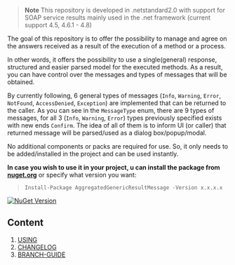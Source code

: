 > **Note** This repository is developed in .netstandard2.0 with support for SOAP service results mainly used in the .net framework (current support 4.5, 4.6.1 - 4.8)

The goal of this repository is to offer the possibility to manage and agree on the answers received as a result of the execution of a method or a process.

In other words, it offers the possibility to use a single(general) response, structured and easier parsed model for the executed methods.
As a result, you can have control over the messages and types of messages that will be obtained.

By currently following, 6 general types of messages (`Info`, `Warning`, `Error`, `NotFound`, `AccessDenied`, `Exception`) are implemented that can be returned to the caller.
As you can see in the `MessageType` enum, there are 9 types of messages, for all 3 (`Info`, `Warning`, `Error`) types previously specified exists with new ends `Confirm`. The idea of all of them is to inform UI (or caller) that returned message will be parsed/used as a dialog box/popup/modal.

No additional components or packs are required for use. So, it only needs to be added/installed in the project and can be used instantly.

**In case you wish to use it in your project, u can install the package from <a href="https://www.nuget.org/packages/AggregatedGenericResultMessage" target="_blank">nuget.org</a>** or specify what version you want:

> `Install-Package AggregatedGenericResultMessage -Version x.x.x.x`

[![NuGet Version](https://img.shields.io/nuget/v/AggregatedGenericResultMessage.svg?style=flat)](https://www.nuget.org/packages/AggregatedGenericResultMessage/)

## Content
1. [USING](docs/usage.md)
1. [CHANGELOG](docs/CHANGELOG.md)
1. [BRANCH-GUIDE](docs/branch-guide.md)
